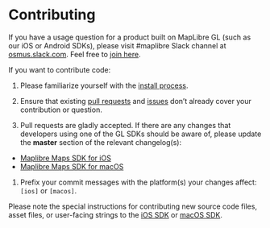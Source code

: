 # Contributing

If you have a usage question for a product built on MapLibre GL (such as our iOS or Android SDKs), please visit #maplibre Slack channel at [osmus.slack.com](https://osmus.slack.com/). Feel free to [join here](https://osmus-slack.herokuapp.com/).

If you want to contribute code:

1. Please familiarize yourself with the [install process](README.md#installation).

1. Ensure that existing [pull requests](https://github.com/maplibre/maplibre-gl-native/pulls) and [issues](https://github.com/maplibre/maplibre-gl-native/issues) don’t already cover your contribution or question.

1. Pull requests are gladly accepted. If there are any changes that developers using one of the GL SDKs should be aware of, please update the **master** section of the relevant changelog(s):
  * [Maplibre Maps SDK for iOS](platform/ios/CHANGELOG.md)
  * [Maplibre Maps SDK for macOS](platform/macos/CHANGELOG.md)

1. Prefix your commit messages with the platform(s) your changes affect: `[ios]` or `[macos]`.

Please note the special instructions for contributing new source code files, asset files, or user-facing strings to the [iOS SDK](platform/ios/DEVELOPING.md#contributing) or [macOS SDK](platform/macos/DEVELOPING.md#contributing).
